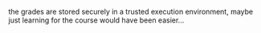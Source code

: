 the grades are stored securely in a trusted execution environment, maybe just learning for the course would have been easier...
